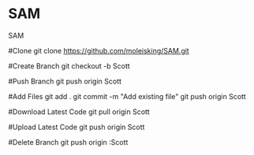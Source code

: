 # SAM
SAM

#Clone
git clone https://github.com/moleisking/SAM.git

#Create Branch
git checkout -b Scott

#Push Branch
git push origin Scott

#Add Files
git add .
git commit -m "Add existing file"
git push origin Scott

#Download Latest Code
git pull origin Scott

#Upload Latest Code
git push origin Scott

#Delete Branch
git push origin :Scott
